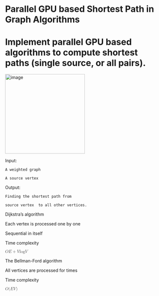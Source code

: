 # Parallel GPU based Shortest Path in Graph Algorithms 
# Implement parallel GPU based algorithms to compute shortest paths (single source, or all pairs).



<img width="258" alt="image" src="https://github.com/babsubra1980/Final-Project---Parallel-Algorithms-Class/assets/37005639/d81ecee4-ac01-453e-b67a-e174804f8afb">


 Input:
 
	A weighted graph 
 
	A source vertex 
 
 Output:
 
	Finding the shortest path from 
 
	source vertex  to all other vertices.
	 

 Dijkstra’s algorithm
 
Each vertex is processed one by one

Sequential in itself

Time complexity

<math xmlns="http://www.w3.org/1998/Math/MathML">
  <mi mathvariant="italic" mathcolor="#3F3F3F">𝑂</mi>
  <mfenced mathcolor="#3F3F3F" separators="|">
    <mrow>
      <mfenced mathcolor="#3F3F3F" open="|" close="|" separators="|">
        <mrow>
          <mi mathvariant="italic" mathcolor="#3F3F3F">𝐸</mi>
        </mrow>
      </mfenced>
      <mo mathcolor="#3F3F3F">+</mo>
      <mfenced mathcolor="#3F3F3F" open="|" close="|" separators="|">
        <mrow>
          <mi mathvariant="italic" mathcolor="#3F3F3F">𝑉</mi>
        </mrow>
      </mfenced>
      <mrow>
        <mrow>
          <mi mathvariant="normal" mathcolor="#3F3F3F">log</mi>
        </mrow>
        <mo mathcolor="#3F3F3F">⁡</mo>
        <mrow>
          <mfenced mathcolor="#3F3F3F" open="|" close="|" separators="|">
            <mrow>
              <mi mathvariant="italic" mathcolor="#3F3F3F">𝑉</mi>
            </mrow>
          </mfenced>
        </mrow>
      </mrow>
    </mrow>
  </mfenced>
</math>

 The Bellman-Ford algorithm
 
All vertices are processed for  times

Time complexity

<math xmlns="http://www.w3.org/1998/Math/MathML">
  <mi mathvariant="italic" mathcolor="#3F3F3F">𝑂</mi>
  <mo stretchy="false" mathcolor="#3F3F3F">(</mo>
  <mfenced mathcolor="#3F3F3F" open="|" close="|" separators="|">
    <mrow>
      <mi mathvariant="italic" mathcolor="#3F3F3F">𝐸</mi>
    </mrow>
  </mfenced>
  <mfenced mathcolor="#3F3F3F" open="|" close="|" separators="|">
    <mrow>
      <mi mathvariant="italic" mathcolor="#3F3F3F">𝑉</mi>
    </mrow>
  </mfenced>
  <mo stretchy="false" mathcolor="#3F3F3F">)</mo>
</math>
